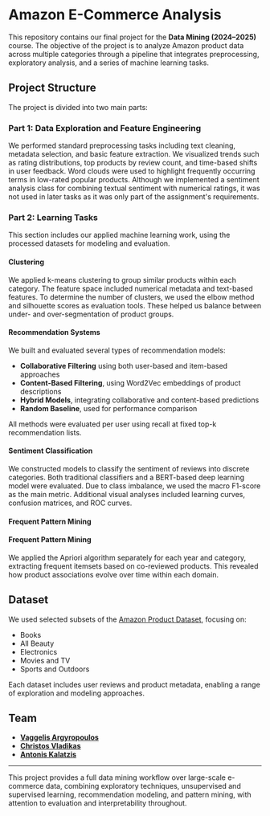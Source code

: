 # Amazon E-Commerce Analysis

This repository contains our final project for the **Data Mining (2024–2025)** course. The objective of the project is to analyze Amazon product data across multiple categories through a pipeline that integrates preprocessing, exploratory analysis, and a series of machine learning tasks.

## Project Structure

The project is divided into two main parts:

### Part 1: Data Exploration and Feature Engineering

We performed standard preprocessing tasks including text cleaning, metadata selection, and basic feature extraction. We visualized trends such as rating distributions, top products by review count, and time-based shifts in user feedback. Word clouds were used to highlight frequently occurring terms in low-rated popular products. Although we implemented a sentiment analysis class for combining textual sentiment with numerical ratings, it was not used in later tasks as it was only part of the assignment's requirements.

### Part 2: Learning Tasks

This section includes our applied machine learning work, using the processed datasets for modeling and evaluation.

#### Clustering  
We applied k-means clustering to group similar products within each category. The feature space included numerical metadata and text-based features. To determine the number of clusters, we used the elbow method and silhouette scores as evaluation tools. These helped us balance between under- and over-segmentation of product groups.

#### Recommendation Systems  
We built and evaluated several types of recommendation models:
- **Collaborative Filtering** using both user-based and item-based approaches  
- **Content-Based Filtering**, using Word2Vec embeddings of product descriptions  
- **Hybrid Models**, integrating collaborative and content-based predictions  
- **Random Baseline**, used for performance comparison

All methods were evaluated per user using recall at fixed top-k recommendation lists.

#### Sentiment Classification  
We constructed models to classify the sentiment of reviews into discrete categories. Both traditional classifiers and a BERT-based deep learning model were evaluated. Due to class imbalance, we used the macro F1-score as the main metric. Additional visual analyses included learning curves, confusion matrices, and ROC curves.

#### Frequent Pattern Mining  
#### Frequent Pattern Mining  
We applied the Apriori algorithm separately for each year and category, extracting frequent itemsets based on co-reviewed products. This revealed how product associations evolve over time within each domain.


## Dataset

We used selected subsets of the [Amazon Product Dataset](http://deepyeti.ucsd.edu/jianmo/amazon/index.html), focusing on:
- Books  
- All Beauty  
- Electronics  
- Movies and TV  
- Sports and Outdoors  

Each dataset includes user reviews and product metadata, enabling a range of exploration and modeling approaches.

## Team

- **[Vaggelis Argyropoulos](https://github.com/Vaggelis-Arg)**
- **[Christos Vladikas](https://github.com/chrisvl11)**
- **[Antonis Kalatzis](https://github.com/tonykalantzis)**

---

This project provides a full data mining workflow over large-scale e-commerce data, combining exploratory techniques, unsupervised and supervised learning, recommendation modeling, and pattern mining, with attention to evaluation and interpretability throughout.
